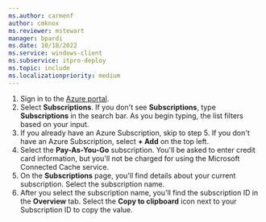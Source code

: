 ```yaml
---
ms.author: carmenf
author: cmknox
ms.reviewer: mstewart
manager: bpardi
ms.date: 10/18/2022
ms.service: windows-client
ms.subservice: itpro-deploy
ms.topic: include
ms.localizationpriority: medium
---
```

<!--This file is shared by do\mcc-enterprise-appendix.md and the do\mcc-isp.md articles. The headers are context driven -->

1. Sign in to the [Azure portal](https://portal.azure.com).
1. Select **Subscriptions**. If you don't see **Subscriptions**, type **Subscriptions** in the search bar. As you begin typing, the list filters based on your input.
1. If you already have an Azure Subscription, skip to step 5. If you don't have an Azure Subscription, select **+ Add** on the top left.
1. Select the **Pay-As-You-Go** subscription. You'll be asked to enter credit card information, but you'll not be charged for using the Microsoft Connected Cache service.
1. On the **Subscriptions** page, you'll find details about your current subscription. Select the subscription name.
1. After you select the subscription name, you'll find the subscription ID in the **Overview** tab. Select the **Copy to clipboard** icon next to your Subscription ID to copy the value.
